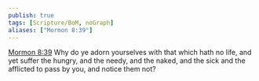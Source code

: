 ```yaml
---
publish: true
tags: [Scripture/BoM, noGraph]
aliases: ["Mormon 8:39"]
---
```

[Mormon 8:39](https://churchofjesuschrist.org/study/scriptures/bofm/morm/8?lang=eng&id=p39#p39) Why do ye adorn yourselves with that which hath no life, and yet suffer the hungry, and the needy, and the naked, and the sick and the afflicted to pass by you, and notice them not?
